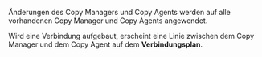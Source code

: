 Änderungen des Copy Managers und Copy Agents werden auf alle vorhandenen Copy Manager und Copy Agents angewendet.

Wird eine Verbindung aufgebaut, erscheint eine Linie zwischen dem Copy Manager und dem Copy Agent auf dem **Verbindungsplan**.
